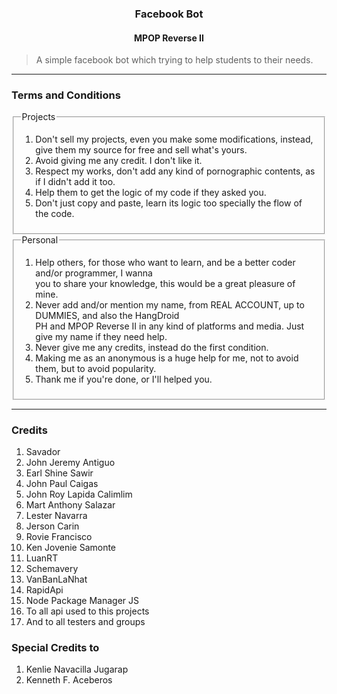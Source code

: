 <h3 align="center">Facebook Bot</h3>
<h4 align="center">MPOP Reverse II</h4>

> A simple facebook bot which trying to help students to their needs.

---
### Terms and Conditions
<fieldset>
<legend>Projects</legend>

<ol>
<li>Don't sell my projects, even you make some modifications, instead, give them my source for free and sell what's yours.</li>
<li>Avoid giving me any credit. I don't like it.</li>
<li>Respect my works, don't add any kind of pornographic contents, as if I didn't add it too.</li>
<li>Help them to get the logic of my code if they asked you.</li>
<li>Don't just copy and paste, learn its logic too specially the flow of the code.</li>
</ol>

</fieldset>


<fieldset>
<legend>Personal</legend>
<ol>
<li>Help others, for those who want to learn, and be a better coder and/or programmer, I wanna</li> you to share your knowledge, this would be a great pleasure of mine.
<li>Never add and/or mention my name, from REAL ACCOUNT, up to DUMMIES, and also the HangDroid</li> PH and MPOP Reverse II in any kind of platforms and media. Just give my name if they need help.
<li>Never give me any credits, instead do the first condition.</li>
<li>Making me as an anonymous is a huge help for me, not to avoid them, but to avoid popularity.</li>
<li>Thank me if you're done, or I'll helped you.</li>
</ol>
</fieldset>

---
### Credits
1. Savador
2. John Jeremy Antiguo
3. Earl Shine Sawir
4. John Paul Caigas
5. John Roy Lapida Calimlim
6. Mart Anthony Salazar
7. Lester Navarra
8. Jerson Carin
9. Rovie Francisco
10. Ken Jovenie Samonte
11. LuanRT
12. Schemavery
13. VanBanLaNhat
14. RapidApi
15. Node Package Manager JS
16. To all api used to this projects
17. And to all testers and groups

### Special Credits to
1. Kenlie Navacilla Jugarap
2. Kenneth F. Aceberos

